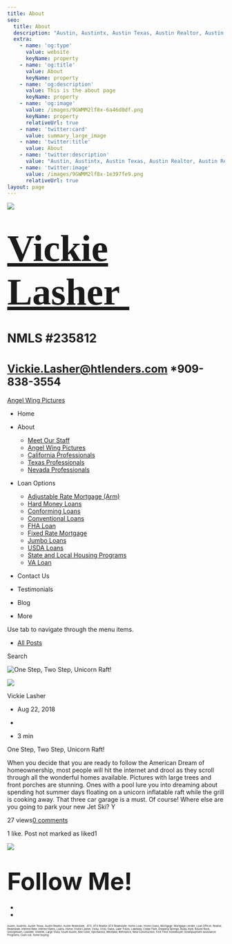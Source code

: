 ```yaml
---
title: About
seo:
  title: About
  description: "Austin, Austintx, Austin Texas, Austin Realtor, Austin Realestate,\_ ATX, ATX Realtor ATX Realestate, Home Loan, Home Loans, Mortgage, Mortgage Lender, Loan Officer, Realtor, Realestate, Interest "
  extra:
    - name: 'og:type'
      value: website
      keyName: property
    - name: 'og:title'
      value: About
      keyName: property
    - name: 'og:description'
      value: This is the about page
      keyName: property
    - name: 'og:image'
      value: /images/9GWMM2lf8x-6a46d0df.png
      keyName: property
      relativeUrl: true
    - name: 'twitter:card'
      value: summary_large_image
    - name: 'twitter:title'
      value: About
    - name: 'twitter:description'
      value: "Austin, Austintx, Austin Texas, Austin Realtor, Austin Realestate,\_ ATX, ATX Realtor ATX Realestate, Home Loan, Home Loans, Mortgage, Mortgage Lender, Loan Officer, Realtor, Realestate, Interest Rate, Interest Rates, "
    - name: 'twitter:image'
      value: /images/9GWMM2lf8x-1e397fe9.png
      relativeUrl: true
layout: page
---
```


![](https://static.wixstatic.com/media/5afe60462baf41e79586f3fdaf78d664.jpg/v1/fill/w_480,h_291,al_c,q_80,usm_0.66_1.00_0.01,blur_2/5afe60462baf41e79586f3fdaf78d664.jpg)

<span style="font-size: 87px"><span style="
                                        font-family: libre baskerville, serif;
                                      ">[Vickie Lasher ](../../index.html)</span></span>
========================================================================================

# NMLS \#235812

# <span style="font-size: 25px"><Vickie.Lasher@htlenders.com> \*909-838-3554</span>

<a href="../../angel-wing-pictures.html" class="_1fbEI"><span class="_1Qjd7">Angel Wing Pictures</span></a>

-   <span id="DrpDwnMn00"><a href="../../index.html" class="_11ip9"></a></span>
    Home

-   <span id="DrpDwnMn01"><a href="../../about.html" class="_11ip9"></a></span>
    About

    -   [Meet Our Staff](../../meet-our-staff.html)
    -   [Angel Wing Pictures](../../angel-wing-pictures.html)
    -   [California Professionals](../../recommended-profssionals.html)
    -   [Texas Professionals](../../texas-recommended-professionals.html)
    -   [Nevada Professionals](../../nevada-recommended-professionals.html)

-   <span id="DrpDwnMn02"><a href="../../loan-options.html" class="_11ip9"></a></span>
    Loan Options

    -   [Adjustable Rate Mortgage (Arm)](../../adjustable-rate-mortgage-arm.html)
    -   [Hard Money Loans](../../hard-money-loans.html)
    -   [Conforming Loans](../../conforming-loans.html)
    -   [Conventional Loans](../../conventional-loans.html)
    -   [FHA Loan](../../fha-loan.html)
    -   [Fixed Rate Mortgage](../../fixed-rate-mortgage.html)
    -   [Jumbo Loans](../../jumbo-loans.html)
    -   [USDA Loans](../../rhs-loan-programs.html)
    -   [State and Local Housing Programs](../../state-and-local-housing-programs.html)
    -   [VA Loan](../../va-loan.html)

-   <span id="DrpDwnMn03"><a href="../../contact.html" class="_11ip9"></a></span>
    Contact Us

-   <span id="DrpDwnMn04"><a href="../../testimonials.html" class="_11ip9"></a></span>
    Testimonials

-   <span id="DrpDwnMn05"><a href="../../blog.html" class="_11ip9"></a></span>
    Blog

-   More

Use tab to navigate through the menu items.

-   <a href="../../blog.html" class="_2MzDA blog-navigation-container-color blog-navigation-container-font blog-navigation-link-hover-color">All Posts</a>

Search

<img src="https://static.wixstatic.com/media/b5d103_e2568829c52a4688abeb1797542f46fe~mv2.jpeg/v1/fill/w_454,h_341,fp_0.50_0.50,q_90/b5d103_e2568829c52a4688abeb1797542f46fe~mv2.jpeg" alt="One Step, Two Step, Unicorn Raft!" class="gallery-item-visible gallery-item gallery-item-preloaded" />

<span class="_1NzhF avatar-image" i18n="[object Object]"><img src="https://gravatar.com/avatar/d5a4c4dfa58333c9beb6962dd38d245b?d=blank" class="_18Vq1 fluid-avatar-image" /></span>

<span class="m2OY2"><span class="iYG_V user-name _60KfD blog-post-category-description-color blog-post-category-description-font blog-post-category-link-hashtag-hover-color" title="Vickie Lasher" data-hook="user-name">Vickie Lasher</span></span>

-   <span class="post-metadata__date time-ago" title="Aug 22, 2018" data-hook="time-ago">Aug 22, 2018</span>
-

-   <span class="post-metadata__readTime" i18n="[object Object]" title="3 min" data-hook="time-to-read">3 min</span>

<a href="../../post/one-step-two-step-unicorn-raft.html" class="_2oveR _2llBS _1e-gz _1egql"></a>

One Step, Two Step, Unicorn Raft!

When you decide that you are ready to follow the American Dream of homeownership, most people will hit the internet and drool as they scroll through all the wonderful homes available. Pictures with large trees and front porches are stunning. Ones with a pool lure you into dreaming about spending hot summer days floating on a unicorn inflatable raft while the grill is cooking away. That three car garage is a must. Of course! Where else are you going to park your new Jet Ski? Y

<span tabindex="0">27 views</span><a href="../../post/one-step-two-step-unicorn-raft.html" class="_2d9QF blog-post-category-link-hashtag-hover-color"><span>0 comments</span></a>

<span class="_3KwtW" aria-live="off">1 like. Post not marked as liked</span><span class="_1l1q9" data-hook="like-button-with-count__like-count"><span class="_3sJxs like-button-with-count__like-count" aria-hidden="true">1</span> </span>

![](https://static.wixstatic.com/media/b5d103_5e49dc9ca5f64e529a6b55be155ac4fa~mv2_d_2758_2778_s_4_2.jpg/v1/fill/w_34,h_34,al_c,q_80,usm_0.66_1.00_0.01,blur_3/b5d103_5e49dc9ca5f64e529a6b55be155ac4fa~mv2_d_2758_2778_s_4_2.jpg)

# <span style="font-size: 55px"><span style="font-weight: bold">Follow Me!</span></span>

-   <span id="dataItem-jjeedrml1-comp-jjeedrlu"><a href="https://www.facebook.com/vickie.s.lasher" class="_26AQd"></a></span>
-   <span id="dataItem-jjeedrmm-comp-jjeedrlu"><a href="https://www.instagram.com/vickielasher/" class="_26AQd"></a></span>

<span class="color_12"><span style="font-size: 6px">Austin, Austintx, Austin Texas, Austin Realtor, Austin Realestate,  ATX, ATX Realtor ATX Realestate, Home Loan, Home Loans, Mortgage, Mortgage Lender, Loan Officer, Realtor, Realestate, Interest Rate, Interest Rates, Loans, Home, Vickie Lasher, Vicky, Vicki, Oasis, Lake Travis, Lakeway, Cedar Park, Dripping Springs, Buda, Kyle, Round Rock, Georgetown, Leander, Volente, Largo Vista, South Austin, Bee Cave, Spicewood, Westlake, Refinance, New Construction, First Time Homebuyer, Downpayment assistance Programs, Cash out, home buying</span></span>


